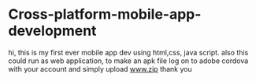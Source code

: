 # Cross-platform-mobile-app-development
hi,
this is my first ever mobile app dev using html,css, java script.
also this could run as web application,
to make an apk file 
log on to adobe cordova with your account and simply upload www.zip
thank you
